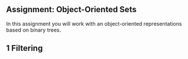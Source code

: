 
## Assignment: Object-Oriented Sets

In this assignment you will work with an object-oriented representations based on binary trees.

## 1 Filtering
